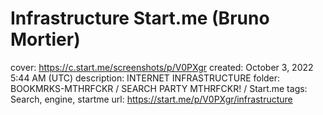 # Infrastructure Start.me (Bruno Mortier)

cover: https://c.start.me/screenshots/p/V0PXgr
created: October 3, 2022 5:44 AM (UTC)
description: INTERNET INFRASTRUCTURE
folder: BOOKMRKS-MTHRFCKR / SEARCH PARTY MTHRFCKR! / Start.me
tags: Search, engine, startme
url: https://start.me/p/V0PXgr/infrastructure